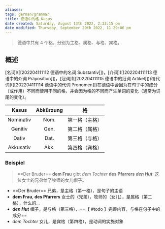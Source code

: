 ```yaml
---
aliases: 
tags: german/grammar
title: 德语中的格 Kasus
date created: Saturday, August 13th 2022, 2:33:15 pm
date modified: Thursday, September 29th 2022, 11:29:06 pm
---
```


> 德语中共有 4 个格，分别为主格、属格、与格、宾格。

## 概述
[名词]([[202204111112 德语中的名词 Substantiv]])，[介词]([[202204111113 德语中的介词 Präposition]])，[冠词]([[202204111115 德语中的冠词 Artikel]])和[代词]([[202204111114 德语中的代词 Pronomen]])在德语中会因为在句子中的成分（或作用）不同而使用不同的格，并会因为格的不同而产生单词的变化（通常为词尾的变化）。

|   Kasus   | Abkürzung |       格       |
|:---------:|:---------:|:--------------:|
| Nominativ |   Nom.    | 第一格（主格） |
|  Genitiv   |   Gen.    | 第二格（属格） |
|   Dativ   |   Dat.    | 第三格（与格） |
| Akkusativ |   Akk.    | 第四格（宾格） | 

### Beispiel
>==Der Bruder== **dem Frau** gibt *dem Tochter* **des Pfarrers** ***den Hut***.
>这位女士的兄弟给了牧师的女儿帽子。

- ==Der Bruder== 兄弟，是主格（第一格），是句子的主语
- **dem Frau**, **des Pfarrers** 女士的（兄弟），牧师的（女儿），是属格（第二格），什么的...
- ***den Hut*** 帽子，是与格（第三格），==【 #todo 】完善内容，与格在句子中的成分==
- *dem Tochter* 女儿，是宾格（第四格），是动词的实施对象